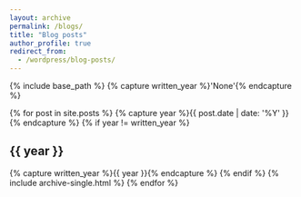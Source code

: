 ```yaml
---
layout: archive
permalink: /blogs/
title: "Blog posts"
author_profile: true
redirect_from:
  - /wordpress/blog-posts/
---
```

{% include base_path %}
{% capture written_year %}'None'{% endcapture %}

{% for post in site.posts %}
  {% capture year %}{{ post.date | date: '%Y' }}{% endcapture %}
  {% if year != written_year %}
    <h2 id="{{ year | slugify }}" class="archive__subtitle">{{ year }}</h2>
    {% capture written_year %}{{ year }}{% endcapture %}
  {% endif %}
  {% include archive-single.html %}
{% endfor %}